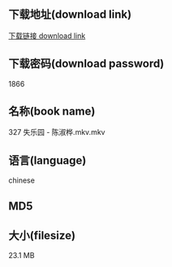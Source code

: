 ## 下载地址(download link)
[下载链接 download link](https://tutu365.netlify.app/?s=327+%E5%A4%B1%E4%B9%90%E5%9B%AD+-+%E9%99%88%E6%B7%91%E6%A1%A6.mkv)

## 下载密码(download password)
1866

## 名称(book name)
327 失乐园 - 陈淑桦.mkv.mkv

## 语言(language)
chinese

## MD5


## 大小(filesize)
23.1 MB
